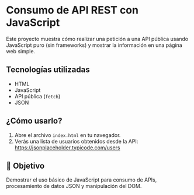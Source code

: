 # Consumo de API REST con JavaScript

Este proyecto muestra cómo realizar una petición a una API pública usando JavaScript puro (sin frameworks) y mostrar la información en una página web simple.

## Tecnologías utilizadas

- HTML
- JavaScript
- API pública (`fetch`)
- JSON

## ¿Cómo usarlo?

1. Abre el archivo `index.html` en tu navegador.
2. Verás una lista de usuarios obtenidos desde la API:
   https://jsonplaceholder.typicode.com/users

## 🎯 Objetivo

Demostrar el uso básico de JavaScript para consumo de APIs, procesamiento de datos JSON y manipulación del DOM.
